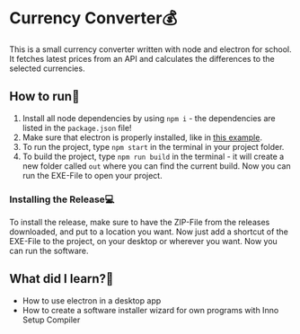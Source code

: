 # Currency Converter💰
This is a small currency converter written with node and electron for school. It fetches latest prices from an API and calculates the differences to the selected currencies.

## How to run🔧
1) Install all node dependencies by using ``npm i`` - the dependencies are listed in the ``package.json`` file!
2) Make sure that electron is properly installed, like in [this example](https://www.electronjs.org/docs/tutorial/quick-start).
3) To run the project, type ``npm start`` in the terminal in your project folder.
3) To build the project, type ``npm run build`` in the terminal - it will create a new folder called ``out`` where you can find the current build. Now you can run the EXE-File to open your project.

### Installing the Release💻
To install the release, make sure to have the ZIP-File from the releases downloaded, and put to a location you want. Now just add a shortcut of the EXE-File to the project, on your desktop or wherever you want. Now you can run the software.

## What did I learn?🧐
- How to use electron in a desktop app
- How to create a software installer wizard for own programs with Inno Setup Compiler
